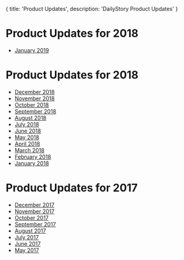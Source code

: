 {
	title: 'Product Updates',
	description: 'DailyStory Product Updates'
}
# Product Updates for 2018
* [January 2019](2019/january)

# Product Updates for 2018
* [December 2018](2018/december)
* [November 2018](2018/november)
* [October 2018](2018/october)
* [September 2018](2018/september)
* [August 2018](2018/august)
* [July 2018](2018/july)
* [June 2018](2018/june)
* [May 2018](2018/may)
* [April 2018](2018/april)
* [March 2018](2018/march)
* [February 2018](2018/february)
* [January 2018](2018/january)

# Product Updates for 2017
* [December 2017](2017/december)
* [November 2017](2017/november)
* [October 2017](2017/october)
* [September 2017](2017/september)
* [August 2017](2017/august)
* [July 2017](2017/july)
* [June 2017](2017/june)
* [May 2017](2017/may)
